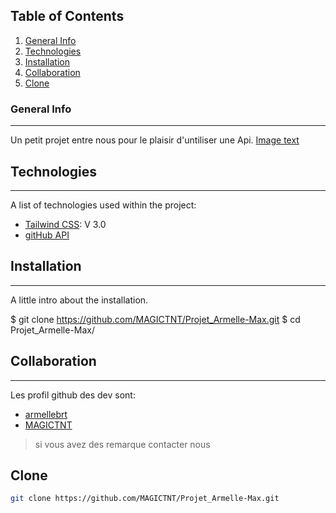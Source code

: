 ## Table of Contents
1. [General Info](#general-info)
2. [Technologies](#technologies)
3. [Installation](#installation)
4. [Collaboration](#collaboration)
5. [Clone](#Clone)

### General Info
***
Un petit projet entre nous pour le plaisir d'untiliser une Api.
[Image text](https://d1fmx1rbmqrxrr.cloudfront.net/zdnet/optim/i/edit/ne/2020/06/github-logo__w1200.png)
## Technologies
***
A list of technologies used within the project:
* [Tailwind CSS](https://tailwindcss.com/docs/installation): V 3.0 
* [gitHub API](https://docs.github.com/en/rest)

## Installation
***
A little intro about the installation. 

$ git clone https://github.com/MAGICTNT/Projet_Armelle-Max.git
$ cd Projet_Armelle-Max/

## Collaboration
***
Les profil github des dev sont:
* [armellebrt](https://github.com/armellebrt)
* [MAGICTNT](https://github.com/MAGICTNT)

> si vous avez des remarque contacter nous

## Clone
```bash
git clone https://github.com/MAGICTNT/Projet_Armelle-Max.git
```



